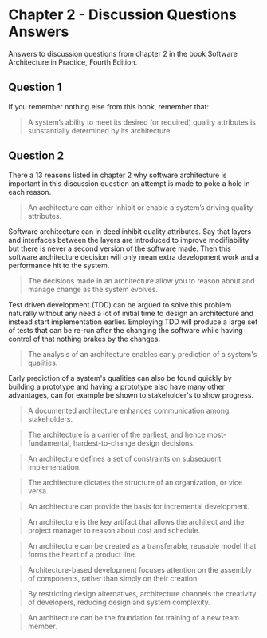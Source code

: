 # Chapter 2 - Discussion Questions Answers

Answers to discussion questions from chapter 2 in the book Software Architecture in Practice, Fourth Edition.

## Question 1

If you remember nothing else from this book, remember that:

> A system’s ability to meet its desired (or required) quality attributes is substantially determined by its architecture.

## Question 2

There a 13 reasons listed in chapter 2 why software architecture is important in this discussion question an attempt is made to poke a hole in each reason.

> An architecture can either inhibit or enable a system’s driving quality attributes.

Software architecture can in deed inhibit quality attributes. Say that layers and interfaces between the layers are introduced to improve modifiability but there is never a second version of the software made. Then this software architecture decision will only mean extra development work and a performance hit to the system.

> The decisions made in an architecture allow you to reason about and manage change as the system evolves.

Test driven development (TDD) can be argued to solve this problem naturally without any need a lot of initial time to design an architecture and instead start implementation earlier. Employing TDD will produce a large set of tests that can be re-run after the changing the software while having control of that nothing brakes by the changes.

> The analysis of an architecture enables early prediction of a system's qualities.

Early prediction of a system's qualities can also be found quickly by building a prototype and having a prototype also have many other advantages, can for example be shown to stakeholder's to show progress.

> A documented architecture enhances communication among stakeholders.

> The architecture is a carrier of the earliest, and hence most-fundamental, hardest-to-change design decisions.

> An architecture defines a set of constraints on subsequent implementation.

> The architecture dictates the structure of an organization, or vice versa.

> An architecture can provide the basis for incremental development.

> An architecture is the key artifact that allows the architect and the project manager to reason about cost and schedule.

> An architecture can be created as a transferable, reusable model that forms the heart of a product line.

> Architecture-based development focuses attention on the assembly of components, rather than simply on their creation.

> By restricting design alternatives, architecture channels the creativity of developers, reducing design and system complexity.

> An architecture can be the foundation for training of a new team member.
